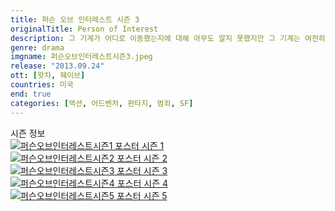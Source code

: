 ```yaml
---
title: 퍼슨 오브 인터레스트 시즌 3
originalTitle: Person of Interest
description: 그 기계가 어디로 이동했는지에 대해 아무도 알지 못했지만 그 기계는 여전히 핀치와 리스 단체, 그리고 그들의 새로운 파트너 루트와 연관이 되어 있었다. 아직 보호 시설에 있는 루트가 생각하기에 멍청해 보이는, 그리고 전화기를 포함한 그 어떤 기계 장치도 허락해주지 않는 그녀의 정신과 의사와 대면하는데 단기적인 문제를 가지고 있었다. HR의 잘못된 총격 사건으로 인해 순찰대로 강등당한 카터는 그녀만의 주요한 안건을 가지고 있었다. 또한 그녀는 이러한 것을 리스나 핀치에게 말하지 않았는데...
genre: drama
imgname: 퍼슨오브인터레스트시즌3.jpeg
release: "2013.09.24"
ott: [왓챠, 웨이브]
countries: 미국
end: true
categories: [액션, 어드벤처, 판타지, 범죄, SF]
---
```


<div class="title bold">시즌 정보</div>

<div class="season-list">
<div class="item">
<a href="/drama/퍼슨오브인터레스트시즌1" >
<img src="/poster/퍼슨오브인터레스트시즌1.jpeg" alt="퍼슨오브인터레스트시즌1 포스터 ">
시즌 1</a>
</div>

<div class="item">
<a href="/drama/퍼슨오브인터레스트시즌2" >
<img src="/poster/퍼슨오브인터레스트시즌2.jpeg" alt="퍼슨오브인터레스트시즌2 포스터 ">
시즌 2</a>
</div>

<div class="item">
<a href="/drama/퍼슨오브인터레스트시즌3" >
<img src="/poster/퍼슨오브인터레스트시즌3.jpeg" alt="퍼슨오브인터레스트시즌3 포스터 ">
시즌 3</a>
</div>

<div class="item">
<a href="/drama/퍼슨오브인터레스트시즌4" >
<img src="/poster/퍼슨오브인터레스트시즌4.jpeg" alt="퍼슨오브인터레스트시즌4 포스터 ">
시즌 4</a>
</div>

<div class="item">
<a href="/drama/퍼슨오브인터레스트시즌5" >
<img src="/poster/퍼슨오브인터레스트시즌5.jpeg" alt="퍼슨오브인터레스트시즌5 포스터 ">
시즌 5</a>
</div>
</div>
